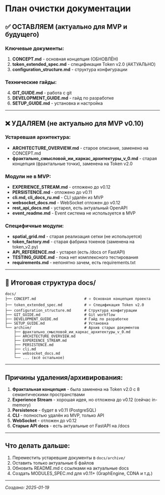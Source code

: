 # План очистки документации

## ✅ ОСТАВЛЯЕМ (актуально для MVP и будущего)

### Ключевые документы:
1. **CONCEPT.md** - основная концепция (ОБНОВЛЁН)
2. **token_extended_spec.md** - спецификация Token v2.0 (АКТУАЛЬНО)
3. **configuration_structure.md** - структура конфигурации

### Технические гайды:
4. **GIT_GUIDE.md** - работа с git
5. **DEVELOPMENT_GUIDE.md** - гайд по разработке
6. **SETUP_GUIDE.md** - установка и настройка

---

## ❌ УДАЛЯЕМ (не актуально для MVP v0.10)

### Устаревшая архитектура:
- **ARCHITECTURE_OVERVIEW.md** - старое описание, заменено на CONCEPT.md
- **фрактально_смысловой_ии_каркас_архитектуры_v_0.md** - старая концепция (фрактальные точки), заменена на Token v2.0

### Модули не в MVP:
- **EXPERIENCE_STREAM.md** - отложено до v0.12
- **PERSISTENCE.md** - отложено до v0.11
- **cli.md, cli_docs_ru.md** - CLI удалён из MVP
- **websocket_docs.md** - WebSocket отложен до v0.12
- **rest_api_docs.md** - устарел, есть актуальный OpenAPI
- **event_readme.md** - Event система не используется в MVP

### Специфичные модули:
- **spatial_grid.md** - старая реализация сетки (не используется)
- **token_factory.md** - старая фабрика токенов (заменена на token_v2.py)
- **API_REFERENCE.md** - устарел (есть /docs от FastAPI)
- **TESTING_GUIDE.md** - пока нет комплексного тестирования
- **requirements.md** - непонятно зачем, есть requirements.txt

---

## 📝 Итоговая структура docs/

```
docs/
├── CONCEPT.md                      # ⭐ Основная концепция проекта
├── token_extended_spec.md          # ⭐ Спецификация Token v2.0
├── configuration_structure.md      # Структура конфигурации
├── GIT_GUIDE.md                    # Git workflow
├── DEVELOPMENT_GUIDE.md            # Гайд по разработке
├── SETUP_GUIDE.md                  # Установка
└── archive/                        # Архив старых документов
    ├── фрактально_смысловой_ии_каркас_архитектуры_v_0.md
    ├── ARCHITECTURE_OVERVIEW.md
    ├── EXPERIENCE_STREAM.md
    ├── PERSISTENCE.md
    ├── cli.md
    ├── websocket_docs.md
    └── ... (всё остальное)
```

---

## Причины удаления/архивирования:

1. **Фрактальная концепция** - была заменена на Token v2.0 с 8 семантическими пространствами
2. **Experience Stream** - хорошая идея, но отложена до v0.12 (сейчас in-memory)
3. **Persistence** - будет в v0.11 (PostgreSQL)
4. **CLI** - полностью удалён из MVP, только API
5. **WebSocket** - отложен до v0.12
6. **Старые API docs** - есть актуальные от FastAPI на /docs

---

## Что делать дальше:

1. Переместить устаревшие документы в `docs/archive/`
2. Оставить только актуальные 6 файлов
3. Обновить README.md с ссылками на актуальные docs
4. Создать MODULES_SPEC.md для v0.11+ (GraphEngine, CDNA и т.д.)

---

*Создано: 2025-01-19*
